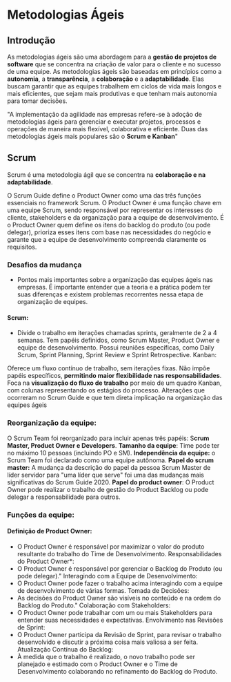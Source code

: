 # Metodologias Ágeis

## Introdução

As metodologias ágeis são uma abordagem para a **gestão de projetos de software** que se concentra na criação de valor para o cliente e no sucesso de uma equipe.
As metodologias ágeis são baseadas em princípios como a **autonomia**, a **transparência**, a **colaboração** e a **adaptabilidade**. Elas buscam garantir que as equipes trabalhem em ciclos de vida mais longos e mais eficientes, que sejam mais produtivas e que tenham mais autonomia para tomar decisões.

"A implementação da agilidade nas empresas refere-se à adoção de metodologias ágeis para gerenciar e executar projetos, processos e operações de maneira mais flexível, colaborativa e eficiente. Duas das metodologias ágeis mais populares são o **Scrum e Kanban**"
## Scrum

Scrum é uma metodologia ágil que se concentra na **colaboração e na adaptabilidade**.

O Scrum Guide define o Product Owner como uma das três funções essenciais no framework Scrum. O Product Owner é uma função chave em uma equipe Scrum, sendo responsável por representar os interesses do cliente, stakeholders e da organização para a equipe de desenvolvimento. É o Product Owner quem define os itens do backlog do produto (ou pode delegar), prioriza esses itens com base nas necessidades do negócio e garante que a equipe de desenvolvimento compreenda claramente os requisitos.

### Desafios da mudança

- Pontos mais importantes sobre a organização das equipes ágeis nas empresas.
É importante entender que a teoria e a prática podem ter suas diferenças e existem problemas recorrentes nessa etapa de organização de equipes.

#### Scrum:

- Divide o trabalho em iterações chamadas sprints, geralmente de 2 a 4 semanas.
Tem papéis definidos, como Scrum Master, Product Owner e equipe de desenvolvimento.
Possui reuniões específicas, como Daily Scrum, Sprint Planning, Sprint Review e Sprint Retrospective.
Kanban:

Oferece um fluxo contínuo de trabalho, sem iterações fixas.
Não impõe papéis específicos, **permitindo maior flexibilidade nas responsabilidades**.
Foca na **visualização do fluxo de trabalho** por meio de um quadro Kanban, com colunas representando os estágios do processo.
Alterações que ocorreram no Scrum Guide e que tem direta implicação na organização das equipes ágeis

### Reorganização da equipe:
 O Scrum Team foi reorganizado para incluir apenas três papéis: S**crum Master, Product Owner e Developers**.
**Tamanho da equipe**: Time pode ter no máximo 10 pessoas (incluindo PO e SM).
**Independência da equipe:** o Scrum Team foi declarado como uma equipe autônoma.
**Papel do scrum master:** A mudança da descrição do papel da pessoa Scrum Master de líder servidor para "uma líder que serve" foi uma das mudanças mais significativas do Scrum Guide 2020.
**Papel do product owner**: O Product Owner pode realizar o trabalho de gestão do Product Backlog ou pode delegar a responsabilidade para outros.

### Funções da equipe:

#### Definição de **Product Owner**: 
- O Product Owner é responsável por maximizar o valor do produto resultante do trabalho do Time de Desenvolvimento.
Responsabilidades do Product Owner*: 
- O Product Owner é responsável por gerenciar o Backlog do Produto (ou pode delegar)."
Interagindo com a Equipe de Desenvolvimento:
- O Product Owner pode fazer o trabalho acima interagindo com a equipe de desenvolvimento de várias formas.
Tomada de Decisões: 
- As decisões do Product Owner são visíveis no conteúdo e na ordem do Backlog do Produto."
Colaboração com Stakeholders:
- O Product Owner pode trabalhar com um ou mais Stakeholders para entender suas necessidades e expectativas.
Envolvimento nas Revisões de Sprint: 
- O Product Owner participa da Revisão de Sprint, para revisar o trabalho desenvolvido e discutir a próxima coisa mais valiosa a ser feita.
Atualização Contínua do Backlog: 
- À medida que o trabalho é realizado, o novo trabalho pode ser planejado e estimado com o Product Owner e o Time de Desenvolvimento colaborando no refinamento do Backlog do Produto.